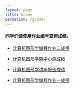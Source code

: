 ```yaml
---
layout: page
title: Grade 
permalink: /grade/
---
```


#### 同学们请使用作业编号查询成绩。
 - [计算机图形学编程作业二成绩](https://github.com/sysucg2019/sysucg2019.github.io/raw/master/assets/%E8%AE%A1%E7%AE%97%E6%9C%BA%E5%9B%BE%E5%BD%A2%E5%AD%A6%E7%BC%96%E7%A8%8B%E4%BD%9C%E4%B8%9A%E4%BA%8C%E6%88%90%E7%BB%A9.pdf)

 - [计算机图形学期中小测成绩](https://github.com/sysucg2019/sysucg2019.github.io/raw/master/assets/%E8%AE%A1%E7%AE%97%E6%9C%BA%E5%9B%BE%E5%BD%A2%E5%AD%A6%E6%9C%9F%E4%B8%AD%E5%B0%8F%E6%B5%8B%E6%88%90%E7%BB%A9.pdf)

- [计算机图形学讲座报告成绩](https://github.com/sysucg2019/sysucg2019.github.io/raw/master/assets/%E8%AE%A1%E7%AE%97%E6%9C%BA%E5%9B%BE%E5%BD%A2%E5%AD%A6%E8%AE%B2%E5%BA%A7%E6%8A%A5%E5%91%8A%E6%88%90%E7%BB%A9.pdf)

 - [计算机图形学编程作业一成绩](https://github.com/sysucg2019/sysucg2019.github.io/raw/master/assets/%E8%AE%A1%E7%AE%97%E6%9C%BA%E5%9B%BE%E5%BD%A2%E5%AD%A6%E7%BC%96%E7%A8%8B%E4%BD%9C%E4%B8%9A%E4%B8%80%E6%88%90%E7%BB%A9.pdf)
